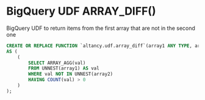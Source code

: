 # BigQuery UDF ARRAY_DIFF()
BigQuery UDF to return items from the first array that are not in the second one

```sql
CREATE OR REPLACE FUNCTION `altancy.udf.array_diff`(array1 ANY TYPE, array2 ANY TYPE)
AS (
    (
        SELECT ARRAY_AGG(val)
        FROM UNNEST(array1) AS val
        WHERE val NOT IN UNNEST(array2)
        HAVING COUNT(val) > 0
    )
);
```
